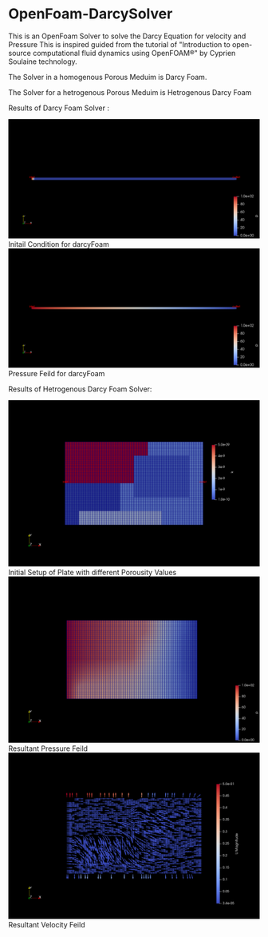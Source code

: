# OpenFoam-DarcySolver
This is an OpenFoam Solver to solve the Darcy Equation for velocity and Pressure 
This is inspired guided from the tutorial of "Introduction to open-source computational fluid dynamics using OpenFOAM®" by Cyprien Soulaine
technology.

The Solver in a homogenous Porous Meduim is Darcy Foam.

The Solver for a hetrogenous Porous Meduim is Hetrogenous Darcy Foam

Results of Darcy Foam Solver : 

![Initial Condition at T=0](darcyFoam/Results/Initial_setup.png) Initail Condition for darcyFoam
![Fina ](darcyFoam/Results/pressure_feild.png)Pressure Feild for darcyFoam

Results of Hetrogenous Darcy Foam Solver: 

![Initial Hetrogenous](hetrogenousdarcyFoam/Results/Initial_Setup.png) Initial Setup of Plate with different Porousity Values 
![Final Pressure Hetrogenous](hetrogenousdarcyFoam/Results/Pressure_feild.png) Resultant Pressure Feild
![Final Velocity Hetrogenous](hetrogenousdarcyFoam/Results/Velocity_Feild.png) Resultant Velocity Feild

